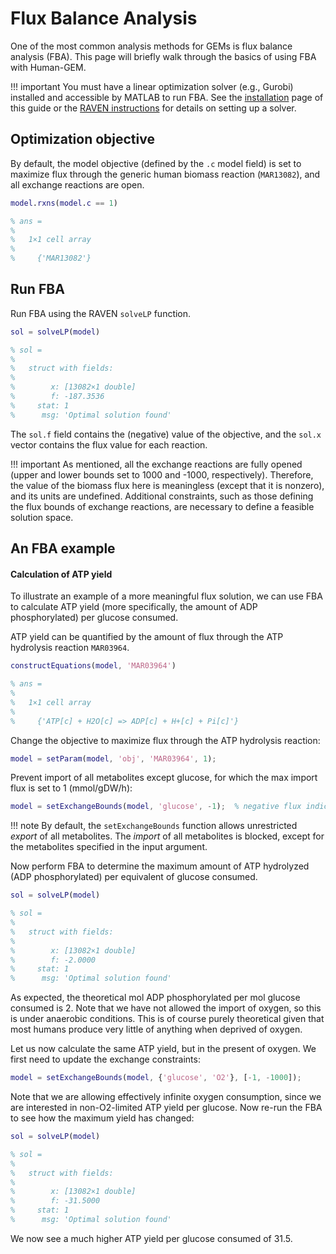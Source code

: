 # Flux Balance Analysis

One of the most common analysis methods for GEMs is flux balance analysis (FBA). This page will briefly walk through the basics of using FBA with Human-GEM.

!!! important
	You must have a linear optimization solver (e.g., Gurobi) installed and accessible by MATLAB to run FBA. See the [installation](installation.md) page of this guide or the [RAVEN instructions](https://github.com/SysBioChalmers/RAVEN/wiki/Installation#dependencies) for details on setting up a solver.


## Optimization objective

By default, the model objective (defined by the `.c` model field) is set to maximize flux through the generic human biomass reaction (`MAR13082`), and all exchange reactions are open.
```matlab
model.rxns(model.c == 1)

% ans =
% 
%   1×1 cell array
% 
%     {'MAR13082'}
```


## Run FBA

Run FBA using the RAVEN `solveLP` function.
```matlab
sol = solveLP(model)

% sol = 
% 
%   struct with fields:
% 
%        x: [13082×1 double]
%        f: -187.3536
%     stat: 1
%      msg: 'Optimal solution found'
```

The `sol.f` field contains the (negative) value of the objective, and the `sol.x` vector contains the flux value for each reaction.

!!! important
	As mentioned, all the exchange reactions are fully opened (upper and lower bounds set to 1000 and -1000, respectively). Therefore, the value of the biomass flux here is meaningless (except that it is nonzero), and its units are undefined. Additional constraints, such as those defining the flux bounds of exchange reactions, are necessary to define a feasible solution space.



## An FBA example

#### Calculation of ATP yield

To illustrate an example of a more meaningful flux solution, we can use FBA to calculate ATP yield (more specifically, the amount of ADP phosphorylated) per glucose consumed. 

ATP yield can be quantified by the amount of flux through the ATP hydrolysis reaction `MAR03964`.
```matlab
constructEquations(model, 'MAR03964')

% ans =
% 
%   1×1 cell array
% 
%     {'ATP[c] + H2O[c] => ADP[c] + H+[c] + Pi[c]'}
```

Change the objective to maximize flux through the ATP hydrolysis reaction:
```matlab
model = setParam(model, 'obj', 'MAR03964', 1);
```

Prevent import of all metabolites except glucose, for which the max import flux is set to 1 (mmol/gDW/h):
```matlab
model = setExchangeBounds(model, 'glucose', -1);  % negative flux indicates import
```

!!! note
	By default, the `setExchangeBounds` function allows unrestricted *export* of all metabolites. The *import* of all metabolites is blocked, except for the metabolites specified in the input argument.


Now perform FBA to determine the maximum amount of ATP hydrolyzed (ADP phosphorylated) per equivalent of glucose consumed.
```matlab
sol = solveLP(model)

% sol = 
% 
%   struct with fields:
% 
%        x: [13082×1 double]
%        f: -2.0000
%     stat: 1
%      msg: 'Optimal solution found'
```

As expected, the theoretical mol ADP phosphorylated per mol glucose consumed is 2. Note that we have not allowed the import of oxygen, so this is under anaerobic conditions. This is of course purely theoretical given that most humans produce very little of anything when deprived of oxygen.

Let us now calculate the same ATP yield, but in the present of oxygen. We first need to update the exchange constraints:
```matlab
model = setExchangeBounds(model, {'glucose', 'O2'}, [-1, -1000]);
```

Note that we are allowing effectively infinite oxygen consumption, since we are interested in non-O2-limited ATP yield per glucose. Now re-run the FBA to see how the maximum yield has changed:
```matlab
sol = solveLP(model)

% sol = 
% 
%   struct with fields:
% 
%        x: [13082×1 double]
%        f: -31.5000
%     stat: 1
%      msg: 'Optimal solution found'
```

We now see a much higher ATP yield per glucose consumed of 31.5.






